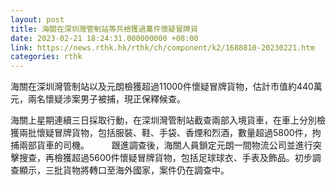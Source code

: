 ```yaml
---
layout: post
title: 海關在深圳灣管制站等共檢獲過萬件懷疑冒牌貨　
date: 2023-02-21 18:24:31.000000000 +08:00
link: https://news.rthk.hk/rthk/ch/component/k2/1688810-20230221.htm
categories: rthk
---
```


海關在深圳灣管制站以及元朗檢獲超過11000件懷疑冒牌貨物，估計市值約440萬元，兩名懷疑涉案男子被捕，現正保釋候查。

海關上星期連續三日採取行動，在深圳灣管制站截查兩部入境貨車，在車上分別檢獲兩批懷疑冒牌貨物，包括服裝、鞋、手袋、香煙和烈酒，數量超過5800件，拘捕兩部貨車的司機。
　　 
跟進調查後，海關人員鎖定元朗一間物流公司並進行突擊搜查，再檢獲超過5600件懷疑冒牌貨物，包括足球球衣、手表及飾品。初步調查顯示，三批貨物將轉口至海外國家，案件仍在調查中。
